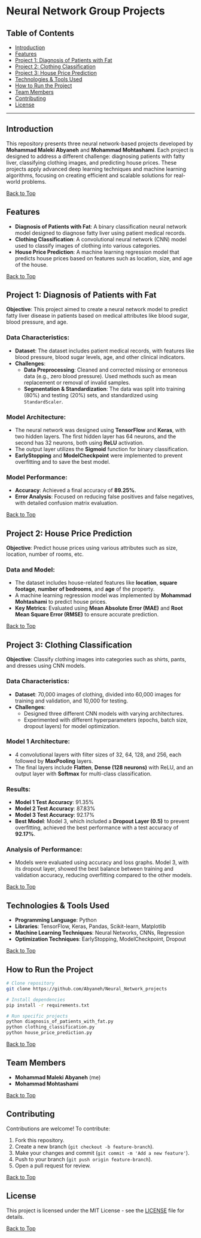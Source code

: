 # Neural Network Group Projects


## Table of Contents
- [Introduction](#introduction)
- [Features](#features)
- [Project 1: Diagnosis of Patients with Fat](#project-1-diagnosis-of-patients-with-fat)
- [Project 2: Clothing Classification](#project-2-clothing-classification)
- [Project 3: House Price Prediction](#project-3-house-price-prediction)
- [Technologies & Tools Used](#technologies--tools-used)
- [How to Run the Project](#how-to-run-the-project)
- [Team Members](#team-members)
- [Contributing](#contributing)
- [License](#license)

---

## Introduction

This repository presents three neural network-based projects developed by **Mohammad Maleki Abyaneh** and **Mohammad Mohtashami**. Each project is designed to address a different challenge: diagnosing patients with fatty liver, classifying clothing images, and predicting house prices. These projects apply advanced deep learning techniques and machine learning algorithms, focusing on creating efficient and scalable solutions for real-world problems.

[Back to Top](#table-of-contents)
## Features

- **Diagnosis of Patients with Fat**: A binary classification neural network model designed to diagnose fatty liver using patient medical records.
- **Clothing Classification**: A convolutional neural network (CNN) model used to classify images of clothing into various categories.
- **House Price Prediction**: A machine learning regression model that predicts house prices based on features such as location, size, and age of the house.

[Back to Top](#table-of-contents)
## Project 1: Diagnosis of Patients with Fat

**Objective**: This project aimed to create a neural network model to predict fatty liver disease in patients based on medical attributes like blood sugar, blood pressure, and age.

### Data Characteristics:
- **Dataset**: The dataset includes patient medical records, with features like blood pressure, blood sugar levels, age, and other clinical indicators.
- **Challenges**:
  - **Data Preprocessing**: Cleaned and corrected missing or erroneous data (e.g., zero blood pressure). Used methods such as mean replacement or removal of invalid samples.
  - **Segmentation & Standardization**: The data was split into training (80%) and testing (20%) sets, and standardized using `StandardScaler`.

### Model Architecture:
- The neural network was designed using **TensorFlow** and **Keras**, with two hidden layers. The first hidden layer has 64 neurons, and the second has 32 neurons, both using **ReLU** activation.
- The output layer utilizes the **Sigmoid** function for binary classification.
- **EarlyStopping** and **ModelCheckpoint** were implemented to prevent overfitting and to save the best model.

### Model Performance:
- **Accuracy**: Achieved a final accuracy of **89.25%**.
- **Error Analysis**: Focused on reducing false positives and false negatives, with detailed confusion matrix evaluation.


[Back to Top](#table-of-contents)
## Project 2: House Price Prediction

**Objective**: Predict house prices using various attributes such as size, location, number of rooms, etc.

### Data and Model:
- The dataset includes house-related features like **location**, **square footage**, **number of bedrooms**, and **age** of the property.
- A machine learning regression model was implemented by **Mohammad Mohtashami** to predict house prices.
- **Key Metrics**: Evaluated using **Mean Absolute Error (MAE)** and **Root Mean Square Error (RMSE)** to ensure accurate prediction.

[Back to Top](#table-of-contents)
## Project 3: Clothing Classification

**Objective**: Classify clothing images into categories such as shirts, pants, and dresses using CNN models.

### Data Characteristics:
- **Dataset**: 70,000 images of clothing, divided into 60,000 images for training and validation, and 10,000 for testing.
- **Challenges**:
  - Designed three different CNN models with varying architectures.
  - Experimented with different hyperparameters (epochs, batch size, dropout layers) for model optimization.

### Model 1 Architecture:
- 4 convolutional layers with filter sizes of 32, 64, 128, and 256, each followed by **MaxPooling** layers.
- The final layers include **Flatten**, **Dense (128 neurons)** with ReLU, and an output layer with **Softmax** for multi-class classification.

### Results:
- **Model 1 Test Accuracy**: 91.35%
- **Model 2 Test Accuracy**: 87.83%
- **Model 3 Test Accuracy**: 92.17%
- **Best Model**: Model 3, which included a **Dropout Layer (0.5)** to prevent overfitting, achieved the best performance with a test accuracy of **92.17%**.

### Analysis of Performance:
- Models were evaluated using accuracy and loss graphs. Model 3, with its dropout layer, showed the best balance between training and validation accuracy, reducing overfitting compared to the other models.


[Back to Top](#table-of-contents)

## Technologies & Tools Used

- **Programming Language**: Python
- **Libraries**: TensorFlow, Keras, Pandas, Scikit-learn, Matplotlib
- **Machine Learning Techniques**: Neural Networks, CNNs, Regression
- **Optimization Techniques**: EarlyStopping, ModelCheckpoint, Dropout

[Back to Top](#table-of-contents)

## How to Run the Project

```bash
# Clone repository
git clone https://github.com/Abyaneh/Neural_Network_projects

# Install dependencies
pip install -r requirements.txt

# Run specific projects
python diagnosis_of_patients_with_fat.py
python clothing_classification.py
python house_price_prediction.py
```
[Back to Top](#table-of-contents)
## Team Members
- **Mohammad Maleki Abyaneh** (me)
- **Mohammad Mohtashami**

[Back to Top](#table-of-contents)

## Contributing
Contributions are welcome! To contribute:
1. Fork this repository.
2. Create a new branch (`git checkout -b feature-branch`).
3. Make your changes and commit (`git commit -m 'Add a new feature'`).
4. Push to your branch (`git push origin feature-branch`).
5. Open a pull request for review.

[Back to Top](#table-of-contents)

## License
This project is licensed under the MIT License - see the [LICENSE](https://github.com/Abyaneh/rotten_and_fresh/blob/main/LICENSE) file for details.

[Back to Top](#table-of-contents)

